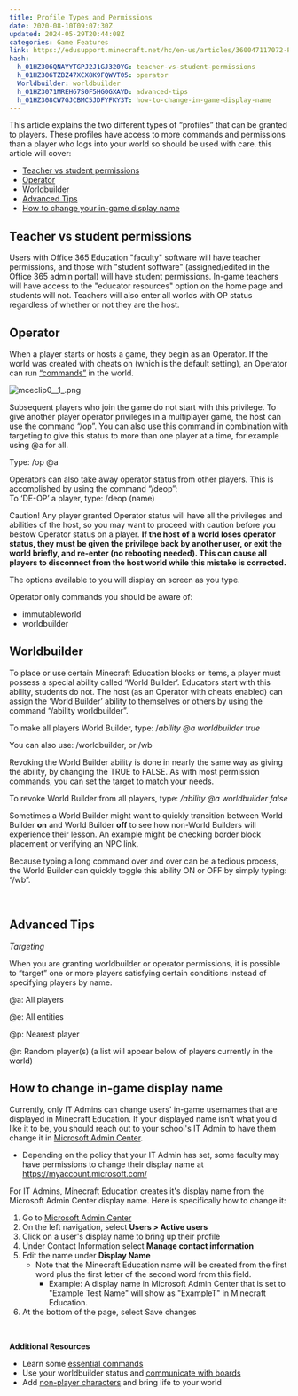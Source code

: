 ```yaml
---
title: Profile Types and Permissions
date: 2020-08-10T09:07:30Z
updated: 2024-05-29T20:44:08Z
categories: Game Features
link: https://edusupport.minecraft.net/hc/en-us/articles/360047117072-Profile-Types-and-Permissions
hash:
  h_01HZ306QNAYYTGPJ2J1GJ320YG: teacher-vs-student-permissions
  h_01HZ306TZBZ47XCX8K9FQWVT05: operator
  Worldbuilder: worldbuilder
  h_01HZ3071MREH67S0F5HG0GXAYD: advanced-tips
  h_01HZ308CW7GJCBMC5JDFYFKY3T: how-to-change-in-game-display-name
---
```


This article explains the two different types of “profiles” that can be granted to players. These profiles have access to more commands and permissions than a player who logs into your world so should be used with care. this article will cover:

- [Teacher vs student permissions](#teacher-vs-student-permissions)
- [Operator](#h_01HZ306TZBZ47XCX8K9FQWVT0)
- [Worldbuilder](#worldbuilder)
- [Advanced Tips](#advanced-tips)
- [How to change your in-game display name](#how-to-change-in-game-display-name)

## **Teacher vs student permissions**

Users with Office 365 Education "faculty" software will have teacher permissions, and those with "student software" (assigned/edited in the Office 365 admin portal) will have student permissions. In-game teachers will have access to the "educator resources" option on the home page and students will not. Teachers will also enter all worlds with OP status regardless of whether or not they are the host.  
  

## **Operator**

When a player starts or hosts a game, they begin as an Operator. If the world was created with cheats on (which is the default setting), an Operator can run [“commands”](https://educommunity.minecraft.net/hc/en-us/articles/360047555451-Essential-Commands-) in the world.

![mceclip0\_\_1\_.png](https://edusupport.minecraft.net/hc/article_attachments/4402660948628)

Subsequent players who join the game do not start with this privilege. To give another player operator privileges in a multiplayer game, the host can use the command “/op”. You can also use this command in combination with targeting to give this status to more than one player at a time, for example using @a for all.

Type: /op @a

Operators can also take away operator status from other players. This is accomplished by using the command “/deop”:  
To ‘DE-OP’ a player, type: /deop (name)

Caution! Any player granted Operator status will have all the privileges and abilities of the host, so you may want to proceed with caution before you bestow Operator status on a player. **If the host of a world loses operator status, they must be given the privilege back by another user, or exit the world briefly, and re-enter (no rebooting needed). This can cause all players to disconnect from the host world while this mistake is corrected.**

The options available to you will display on screen as you type.

Operator only commands you should be aware of:

- immutableworld
- worldbuilder  
    

## **Worldbuilder**

To place or use certain Minecraft Education blocks or items, a player must possess a special ability called ‘World Builder’. Educators start with this ability, students do not. The host (as an Operator with cheats enabled) can assign the ‘World Builder’ ability to themselves or others by using the command “/ability worldbuilder”.

To make all players World Builder, type: /*ability @a worldbuilder true*

You can also use: /worldbuilder, or /wb

Revoking the World Builder ability is done in nearly the same way as giving the ability, by changing the TRUE to FALSE. As with most permission commands, you can set the target to match your needs.

To revoke World Builder from all players, type: */ability @a worldbuilder false*

Sometimes a World Builder might want to quickly transition between World Builder **on** and World Builder **off** to see how non-World Builders will experience their lesson. An example might be checking border block placement or verifying an NPC link.

Because typing a long command over and over can be a tedious process, the World Builder can quickly toggle this ability ON or OFF by simply typing: “/wb”.

 

## **Advanced Tips**

*Targeting*

When you are granting worldbuilder or operator permissions, it is possible to “target” one or more players satisfying certain conditions instead of specifying players by name.

@a: All players

@e: All entities

@p: Nearest player

@r: Random player(s) (a list will appear below of players currently in the world)  
  

## **How to change in-game display name**

Currently, only IT Admins can change users' in-game usernames that are displayed in Minecraft Education. If your displayed name isn't what you'd like it to be, you should reach out to your school's IT Admin to have them change it in [Microsoft Admin Center](https://admin.microsoft.com/).

- Depending on the policy that your IT Admin has set, some faculty may have permissions to change their display name at <https://myaccount.microsoft.com/>

For IT Admins, Minecraft Education creates it's display name from the Microsoft Admin Center display name. Here is specifically how to change it:

1.  Go to [Microsoft Admin Center](https://admin.microsoft.com/) 
2.  On the left navigation, select **Users \> Active users**
3.  Click on a user's display name to bring up their profile
4.  Under Contact Information select **Manage contact information**
5.  Edit the name under **Display Name**
    - Note that the Minecraft Education name will be created from the first word plus the first letter of the second word from this field. 
      - Example: A display name in Microsoft Admin Center that is set to "Example Test Name" will show as "ExampleT" in Minecraft Education. 
6.  At the bottom of the page, select Save changes

 

**Additional Resources**

- Learn some [essential commands](https://educommunity.minecraft.net/hc/en-us/articles/360047555451-Essential-Commands-)
- Use your worldbuilder status and [communicate with boards](https://educommunity.minecraft.net/hc/en-us/articles/360047117272-Communicating-With-Boards-)
- Add [non-player characters](https://educommunity.minecraft.net/hc/en-us/articles/360047555651-Adding-Non-Player-Characters-NPCs-) and bring life to your world
